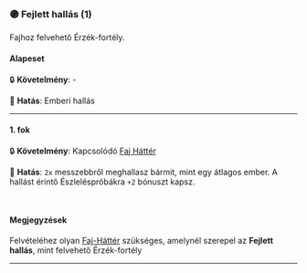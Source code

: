 ### 🟣 Fejlett hallás (1)

<!-- tag: erzekfortely -->

Fajhoz felvehető Érzék-fortély.

#### Alapeset

🔒 **Követelmény**:  -

🌟 **Hatás**: Emberi hallás

---
#### 1. fok

🔒 **Követelmény**: Kapcsolódó [Faj Háttér](../022_faj_hatterek.md)

🌟 **Hatás**: `2x` messzebbről meghallasz bármit, mint egy átlagos ember. A hallást érintő Észleléspróbákra `+2` bónuszt kapsz.


<br />

#### Megjegyzések

Felvételéhez olyan [Faj-Háttér](../022_faj_hatterek.md) szükséges, amelynél szerepel az **Fejlett hallás**, mint felvehető Érzék-fortély

---
